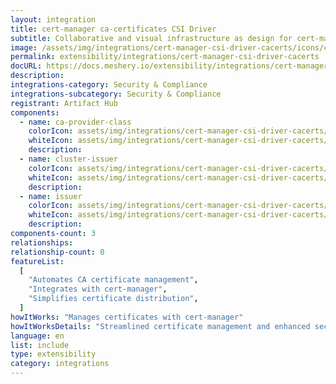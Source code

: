 ```yaml
---
layout: integration
title: cert-manager ca-certificates CSI Driver
subtitle: Collaborative and visual infrastructure as design for cert-manager ca-certificates CSI Driver
image: /assets/img/integrations/cert-manager-csi-driver-cacerts/icons/color/cert-manager-csi-driver-cacerts-color.svg
permalink: extensibility/integrations/cert-manager-csi-driver-cacerts
docURL: https://docs.meshery.io/extensibility/integrations/cert-manager-csi-driver-cacerts
description:
integrations-category: Security & Compliance
integrations-subcategory: Security & Compliance
registrant: Artifact Hub
components:
  - name: ca-provider-class
    colorIcon: assets/img/integrations/cert-manager-csi-driver-cacerts/components/ca-provider-class/icons/color/ca-provider-class-color.svg
    whiteIcon: assets/img/integrations/cert-manager-csi-driver-cacerts/components/ca-provider-class/icons/white/ca-provider-class-white.svg
    description:
  - name: cluster-issuer
    colorIcon: assets/img/integrations/cert-manager-csi-driver-cacerts/components/cluster-issuer/icons/color/cluster-issuer-color.svg
    whiteIcon: assets/img/integrations/cert-manager-csi-driver-cacerts/components/cluster-issuer/icons/white/cluster-issuer-white.svg
    description:
  - name: issuer
    colorIcon: assets/img/integrations/cert-manager-csi-driver-cacerts/components/issuer/icons/color/issuer-color.svg
    whiteIcon: assets/img/integrations/cert-manager-csi-driver-cacerts/components/issuer/icons/white/issuer-white.svg
    description:
components-count: 3
relationships:
relationship-count: 0
featureList:
  [
    "Automates CA certificate management",
    "Integrates with cert-manager",
    "Simplifies certificate distribution",
  ]
howItWorks: "Manages certificates with cert-manager"
howItWorksDetails: "Streamlined certificate management and enhanced security in Kubernetes"
language: en
list: include
type: extensibility
category: integrations
---
```

